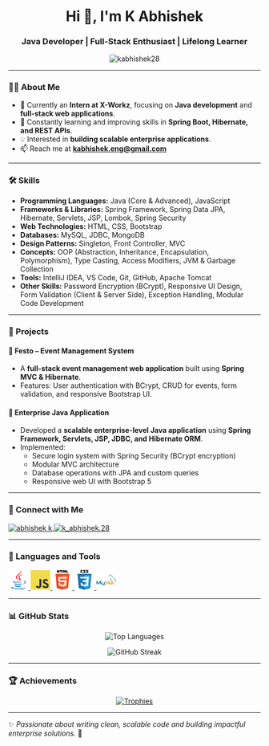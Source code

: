 <h1 align="center">Hi 👋, I'm K Abhishek</h1>
<h3 align="center">Java Developer | Full-Stack Enthusiast | Lifelong Learner</h3>

<p align="center">
  <img src="https://komarev.com/ghpvc/?username=kabhishek28&label=Profile%20views&color=0e75b6&style=flat" alt="kabhishek28" />
</p>

---

### 👨‍💻 About Me
- 🔭 Currently an **Intern at X-Workz**, focusing on **Java development** and **full-stack web applications**.  
- 🌱 Constantly learning and improving skills in **Spring Boot, Hibernate, and REST APIs**.  
- 💡 Interested in **building scalable enterprise applications**. 
- 📫 Reach me at **[kabhishek.eng@gmail.com](mailto:kabhishek.eng@gmail.com)**  

---

### 🛠️ Skills

- **Programming Languages:** Java (Core & Advanced), JavaScript  
- **Frameworks & Libraries:** Spring Framework, Spring Data JPA, Hibernate, Servlets, JSP, Lombok, Spring Security  
- **Web Technologies:** HTML, CSS, Bootstrap  
- **Databases:** MySQL, JDBC, MongoDB  
- **Design Patterns:** Singleton, Front Controller, MVC  
- **Concepts:** OOP (Abstraction, Inheritance, Encapsulation, Polymorphism), Type Casting, Access Modifiers, JVM & Garbage Collection  
- **Tools:** IntelliJ IDEA, VS Code, Git, GitHub, Apache Tomcat  
- **Other Skills:** Password Encryption (BCrypt), Responsive UI Design, Form Validation (Client & Server Side), Exception Handling, Modular Code Development  

---

### 🚀 Projects

#### 📌 Festo – Event Management System  
- A **full-stack event management web application** built using **Spring MVC & Hibernate**.  
- Features: User authentication with BCrypt, CRUD for events, form validation, and responsive Bootstrap UI.  

#### 📌 Enterprise Java Application  
- Developed a **scalable enterprise-level Java application** using **Spring Framework, Servlets, JSP, JDBC, and Hibernate ORM**.  
- Implemented:
  - Secure login system with Spring Security (BCrypt encryption)  
  - Modular MVC architecture  
  - Database operations with JPA and custom queries  
  - Responsive web UI with Bootstrap 5  

---

### 🤝 Connect with Me
<p align="left">
<a href="https://www.linkedin.com/in/abhishek-k-2b8261264/" target="blank">
  <img align="center" src="https://raw.githubusercontent.com/rahuldkjain/github-profile-readme-generator/master/src/images/icons/Social/linked-in-alt.svg" alt="abhishek k" height="30" width="40" />
</a>
<a href="https://instagram.com/k_abhishek.28" target="blank">
  <img align="center" src="https://raw.githubusercontent.com/rahuldkjain/github-profile-readme-generator/master/src/images/icons/Social/instagram.svg" alt="k_abhishek.28" height="30" width="40" />
</a>
</p>

---

### 🧰 Languages and Tools
<p align="left">
  <a href="https://www.java.com" target="_blank" rel="noreferrer">
    <img src="https://raw.githubusercontent.com/devicons/devicon/master/icons/java/java-original.svg" alt="java" width="40" height="40"/>
  </a>
  <a href="https://developer.mozilla.org/en-US/docs/Web/JavaScript" target="_blank" rel="noreferrer">
    <img src="https://raw.githubusercontent.com/devicons/devicon/master/icons/javascript/javascript-original.svg" alt="javascript" width="40" height="40"/>
  </a>
  <a href="https://www.w3.org/html/" target="_blank" rel="noreferrer">
    <img src="https://raw.githubusercontent.com/devicons/devicon/master/icons/html5/html5-original-wordmark.svg" alt="html5" width="40" height="40"/>
  </a>
  <a href="https://www.w3schools.com/css/" target="_blank" rel="noreferrer">
    <img src="https://raw.githubusercontent.com/devicons/devicon/master/icons/css3/css3-original-wordmark.svg" alt="css3" width="40" height="40"/>
  </a>
  <a href="https://www.mysql.com/" target="_blank" rel="noreferrer">
    <img src="https://raw.githubusercontent.com/devicons/devicon/master/icons/mysql/mysql-original-wordmark.svg" alt="mysql" width="40" height="40"/>
  </a>
  
</p>

---

### 📊 GitHub Stats
<p align="center">
  <img src="https://github-readme-stats.vercel.app/api/top-langs?username=kabhishek28&show_icons=true&locale=en&layout=compact" alt="Top Languages" />
</p>

<p align="center">
  <img src="https://streak-stats.demolab.com?user=kabhishek28&theme=tokyonight&hide_border=false&border_radius=12" alt="GitHub Streak" />
</p>


---

### 🏆 Achievements
<p align="center">
  <a href="https://github.com/ryo-ma/github-profile-trophy">
    <img src="https://github-profile-trophy.vercel.app/?username=kabhishek28&theme=onedark&margin-w=10&margin-h=10" alt="Trophies" />
  </a>
</p>

---

✨ *Passionate about writing clean, scalable code and building impactful enterprise solutions.* 🚀

